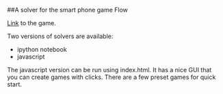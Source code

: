 

##A solver for the smart phone game Flow

[Link](https://play.google.com/store/apps/details?id=com.bigduckgames.flow&hl=en) to the game.

Two versions of solvers are available:
* ipython notebook
* javascript

The javascript version can be run using index.html.  It has a nice GUI that you can create
games with clicks.  There are a few preset games for quick start.




